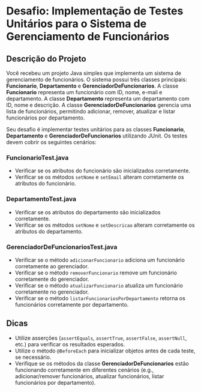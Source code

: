 # Desafio: Implementação de Testes Unitários para o Sistema de Gerenciamento de Funcionários

## Descrição do Projeto
Você recebeu um projeto Java simples que implementa um sistema de gerenciamento de funcionários. O sistema possui três classes principais: **Funcionario**, **Departamento** e **GerenciadorDeFuncionarios**. A classe **Funcionario** representa um funcionário com ID, nome, e-mail e departamento. A classe **Departamento** representa um departamento com ID, nome e descrição. A classe **GerenciadorDeFuncionarios** gerencia uma lista de funcionários, permitindo adicionar, remover, atualizar e listar funcionários por departamento.

Seu desafio é implementar testes unitários para as classes **Funcionario**, **Departamento** e **GerenciadorDeFuncionarios** utilizando JUnit. Os testes devem cobrir os seguintes cenários:

### FuncionarioTest.java
- Verificar se os atributos do funcionário são inicializados corretamente.
- Verificar se os métodos `setNome` e `setEmail` alteram corretamente os atributos do funcionário.

### DepartamentoTest.java
- Verificar se os atributos do departamento são inicializados corretamente.
- Verificar se os métodos `setNome` e `setDescricao` alteram corretamente os atributos do departamento.

### GerenciadorDeFuncionariosTest.java
- Verificar se o método `adicionarFuncionario` adiciona um funcionário corretamente ao gerenciador.
- Verificar se o método `removerFuncionario` remove um funcionário corretamente do gerenciador.
- Verificar se o método `atualizarFuncionario` atualiza um funcionário corretamente no gerenciador.
- Verificar se o método `listarFuncionariosPorDepartamento` retorna os funcionários corretamente por departamento.

## Dicas
- Utilize asserções (`assertEquals`, `assertTrue`, `assertFalse`, `assertNull`, etc.) para verificar os resultados esperados.
- Utilize o método `@BeforeEach` para inicializar objetos antes de cada teste, se necessário.
- Verifique se os métodos da classe **GerenciadorDeFuncionarios** estão funcionando corretamente em diferentes cenários (e.g., adicionar/remover funcionários, atualizar funcionários, listar funcionários por departamento).
